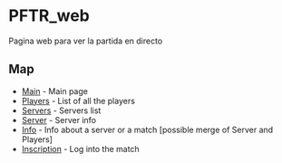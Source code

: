 # PFTR_web
Pagina web para ver la partida en directo

## Map

- [Main](https://github.com/suckmyleg/PFTR_web/blob/main/main.html) - Main page
- [Players](https://github.com/suckmyleg/PFTR_web/blob/main/players.php) - List of all the players
- [Servers](https://github.com/suckmyleg/PFTR_web/blob/main/servers.php) - Servers list
- [Server](https://github.com/suckmyleg/PFTR_web/blob/main/server.html) - Server info
- [Info](https://github.com/suckmyleg/PFTR_web/blob/main/server.html) - Info about a server or a match [possible merge of Server and Players]
- [Inscription](https://github.com/suckmyleg/PFTR_web/blob/main/server.html) - Log into the match
